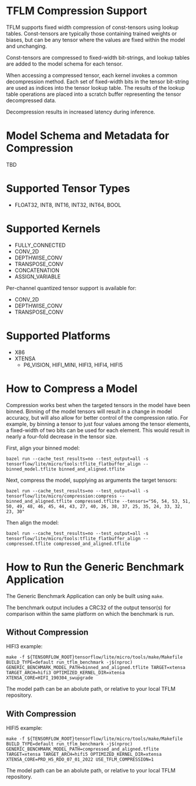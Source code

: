 # TFLM Compression Support

TFLM supports fixed width compression of const-tensors using lookup tables.
Const-tensors are typically those containing trained weights or biases, but can
be any tensor where the values are fixed within the model and unchanging.

Const-tensors are compressed to fixed-width bit-strings, and lookup tables are
added to the model schema for each tensor.

When accessing a compressed tensor, each kernel invokes a common decompression
method.  Each set of fixed-width bits in the tensor bit-string are used as
indices into the tensor lookup table.  The results of the lookup table operations
are placed into a scratch buffer representing the tensor decompressed data.

Decompression results in increased latency during inference.

# Model Schema and Metadata for Compression

TBD

# Supported Tensor Types

* FLOAT32, INT8, INT16, INT32, INT64, BOOL

# Supported Kernels

* FULLY_CONNECTED
* CONV_2D
* DEPTHWISE_CONV
* TRANSPOSE_CONV
* CONCATENATION
* ASSIGN_VARIABLE

Per-channel quantized tensor support is available for:
* CONV_2D
* DEPTHWISE_CONV
* TRANSPOSE_CONV

# Supported Platforms

* X86
* XTENSA
  * P6_VISION, HIFI_MINI, HIFI3, HIFI4, HIFI5

# How to Compress a Model

Compression works best when the targeted tensors in the model have been binned.
Binning of the model tensors will result in a change in model accuracy, but will
also allow for better control of the compression ratio.  For example, by binning
a tensor to just four values among the tensor elements, a fixed-width of two bits
can be used for each element.  This would result in nearly a four-fold decrease
in the tensor size.

First, align your binned model:
```
bazel run --cache_test_results=no --test_output=all -s  tensorflow/lite/micro/tools:tflite_flatbuffer_align -- binned_model.tflite binned_and_aligned.tflite
```

Next, compress the model, supplying as arguments the target tensors:
```
bazel run --cache_test_results=no --test_output=all -s  tensorflow/lite/micro/compression:compress -- binned_and_aligned.tflite compressed.tflite --tensors="56, 54, 53, 51, 50, 49, 48, 46, 45, 44, 43, 27, 40, 26, 38, 37, 25, 35, 24, 33, 32, 23, 30"
```

Then align the model:
```
bazel run --cache_test_results=no --test_output=all -s  tensorflow/lite/micro/tools:tflite_flatbuffer_align -- compressed.tflite compressed_and_aligned.tflite
```

# How to Run the Generic Benchmark Application

The Generic Benchmark Application can only be built using `make`.

The benchmark output includes a CRC32 of the output tensor(s) for comparison
within the same platform on which the benchmark is run.

## Without Compression

HIFI3 example:
```
make -f ${TENSORFLOW_ROOT}tensorflow/lite/micro/tools/make/Makefile  BUILD_TYPE=default run_tflm_benchmark -j$(nproc) GENERIC_BENCHMARK_MODEL_PATH=binned_and_aligned.tflite TARGET=xtensa TARGET_ARCH=hifi3 OPTIMIZED_KERNEL_DIR=xtensa XTENSA_CORE=HIFI_190304_swupgrade
```

The model path can be an abolute path, or relative to your local TFLM repository.

## With Compression

HIFI5 example:
```
make -f ${TENSORFLOW_ROOT}tensorflow/lite/micro/tools/make/Makefile  BUILD_TYPE=default run_tflm_benchmark -j$(nproc) GENERIC_BENCHMARK_MODEL_PATH=compressed_and_aligned.tflite TARGET=xtensa TARGET_ARCH=hifi5 OPTIMIZED_KERNEL_DIR=xtensa XTENSA_CORE=PRD_H5_RDO_07_01_2022 USE_TFLM_COMPRESSION=1
```

The model path can be an abolute path, or relative to your local TFLM repository.

